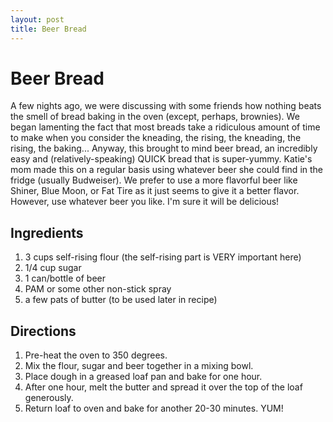 ```yaml
---
layout: post
title: Beer Bread
---
```


# Beer Bread
A few nights ago, we were discussing with some friends how nothing beats the smell of bread baking in the oven (except, perhaps, 
brownies). We began lamenting the fact that most breads take a ridiculous amount of time to make when you consider the kneading, the 
rising, the kneading, the rising, the baking... Anyway, this brought to mind beer bread, an incredibly easy and (relatively-speaking) 
QUICK bread that is super-yummy. Katie's mom made this on a regular basis using whatever beer she could find in the fridge (usually
Budweiser). We prefer to use a more flavorful beer like Shiner, Blue Moon, or Fat Tire as it just seems to give it a better flavor. However, 
use whatever beer you like. I'm sure it will be delicious!

## Ingredients 
1. 3 cups self-rising flour (the self-rising part is VERY important here)
1. 1/4 cup sugar
1. 1 can/bottle of beer
1. PAM or some other non-stick spray
1. a few pats of butter (to be used later in recipe)

## Directions
1. Pre-heat the oven to 350 degrees.
1. Mix the flour, sugar and beer together in a mixing bowl.
1. Place dough in a greased loaf pan and bake for one hour.
1. After one hour, melt the butter and spread it over the top of the loaf generously.
1. Return loaf to oven and bake for another 20-30 minutes. YUM!